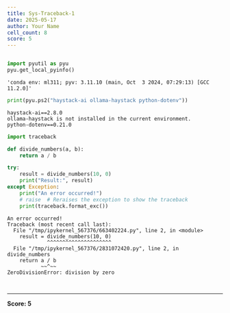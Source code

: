 ```yaml
---
title: Sys-Traceback-1
date: 2025-05-17
author: Your Name
cell_count: 8
score: 5
---
```


```python

```


```python
import pyutil as pyu
pyu.get_local_pyinfo()
```




    'conda env: ml311; pyv: 3.11.10 (main, Oct  3 2024, 07:29:13) [GCC 11.2.0]'




```python
print(pyu.ps2("haystack-ai ollama-haystack python-dotenv"))
```

    haystack-ai==2.8.0
    ollama-haystack is not installed in the current environment.
    python-dotenv==0.21.0
    



```python
import traceback
```


```python
def divide_numbers(a, b):
    return a / b
```


```python
try:
    result = divide_numbers(10, 0)
    print("Result:", result)
except Exception:
    print("An error occurred!")
    # raise  # Reraises the exception to show the traceback
    print(traceback.format_exc())
```

    An error occurred!
    Traceback (most recent call last):
      File "/tmp/ipykernel_567376/663402224.py", line 2, in <module>
        result = divide_numbers(10, 0)
                 ^^^^^^^^^^^^^^^^^^^^^
      File "/tmp/ipykernel_567376/2831072420.py", line 2, in divide_numbers
        return a / b
               ~~^~~
    ZeroDivisionError: division by zero
    



```python

```


```python

```


---
**Score: 5**